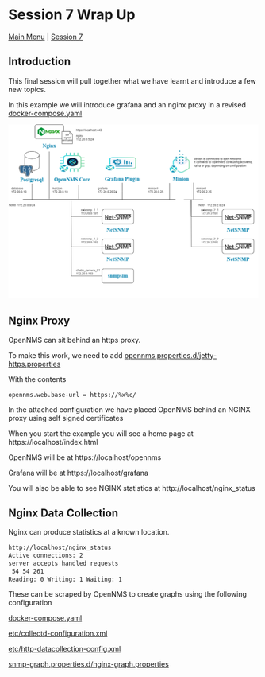 # Session 7 Wrap Up

[Main Menu](../README.md) | [Session 7](../session7/README.md)

## Introduction

This final session will pull together what we have learnt and introduce a few new topics.

In this example we will introduce grafana and an nginx proxy in a revised [docker-compose.yaml](../session7/minimal-minion-activemq/docker-compose.yaml)

![alt text](../session7/images/examplenetwork3.png "Figure examplenetwork3.png")

## Nginx Proxy

OpenNMS can sit behind an https proxy. 

To make this work, we need to add [opennms.properties.d/jetty-https.properties](../session7/minimal-minion-activemq/container-fs/horizon/opt/opennms-overlay/etc/opennms.properties.d/jetty-https.properties)

With the contents
```
opennms.web.base-url = https://%x%c/
```

In the attached configuration we have placed OpenNMS behind an NGINX proxy using self signed certificates

When you start the example you will see a home page at https://localhost/index.html

OpenNMS will be at https://localhost/opennms

Grafana will be at https://localhost/grafana

You will also be able to see NGINX statistics at http://localhost/nginx_status

## Nginx Data Collection

Nginx can produce statistics at a known location.
```
http://localhost/nginx_status
Active connections: 2 
server accepts handled requests
 54 54 261 
Reading: 0 Writing: 1 Waiting: 1 
```

These can be scraped by OpenNMS to create graphs using the following configuration

[docker-compose.yaml](../session7/minimal-minion-activemq/docker-compose.yaml)

[etc/collectd-configuration.xml](../session7/minimal-minion-activemq/container-fs/horizon/opt/opennms-overlay/etc/collectd-configuration.xml)

[etc/http-datacollection-config.xml](../session7/minimal-minion-activemq/container-fs/horizon/opt/opennms-overlay/etc/http-datacollection-config.xml)

[snmp-graph.properties.d/nginx-graph.properties](../session7/minimal-minion-activemq/container-fs/horizon/opt/opennms-overlay/etc/snmp-graph.properties.d/nginx-graph.propertiesl)





